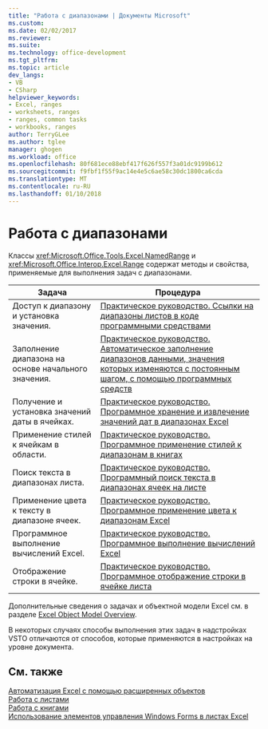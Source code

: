 ```yaml
---
title: "Работа с диапазонами | Документы Microsoft"
ms.custom: 
ms.date: 02/02/2017
ms.reviewer: 
ms.suite: 
ms.technology: office-development
ms.tgt_pltfrm: 
ms.topic: article
dev_langs:
- VB
- CSharp
helpviewer_keywords:
- Excel, ranges
- worksheets, ranges
- ranges, common tasks
- workbooks, ranges
author: TerryGLee
ms.author: tglee
manager: ghogen
ms.workload: office
ms.openlocfilehash: 80f681ece88ebf417f626f557f3a01dc9199b612
ms.sourcegitcommit: f9fbf1f55f9ac14e4e5c6ae58c30dc1800ca6cda
ms.translationtype: MT
ms.contentlocale: ru-RU
ms.lasthandoff: 01/10/2018
---
```

# <a name="working-with-ranges"></a>Работа с диапазонами
  Классы <xref:Microsoft.Office.Tools.Excel.NamedRange> и <xref:Microsoft.Office.Interop.Excel.Range> содержат методы и свойства, применяемые для выполнения задач с диапазонами.  
  
|Задача|Процедура|  
|----------|---------------|  
|Доступ к диапазону и установка значения.|[Практическое руководство. Ссылки на диапазоны листов в коде программными средствами](../vsto/how-to-programmatically-refer-to-worksheet-ranges-in-code.md)|  
|Заполнение диапазона на основе начального значения.|[Практическое руководство. Автоматическое заполнение диапазонов данными, значения которых изменяются с постоянным шагом, с помощью программных средств](../vsto/how-to-programmatically-automatically-fill-ranges-with-incrementally-changing-data.md)|  
|Получение и установка значений даты в ячейках.|[Практическое руководство. Программное хранение и извлечение значений дат в диапазонах Excel](../vsto/how-to-programmatically-store-and-retrieve-date-values-in-excel-ranges.md)|  
|Применение стилей к ячейкам в области.|[Практическое руководство. Программное применение стилей к диапазонам в книгах](../vsto/how-to-programmatically-apply-styles-to-ranges-in-workbooks.md)|  
|Поиск текста в диапазонах листа.|[Практическое руководство. Программный поиск текста в диапазонах ячеек на листе](../vsto/how-to-programmatically-search-for-text-in-worksheet-ranges.md)|  
|Применение цвета к тексту в диапазоне ячеек.|[Практическое руководство. Программное применение цвета к диапазонам Excel](../vsto/how-to-programmatically-apply-color-to-excel-ranges.md)|  
|Программное выполнение вычислений Excel.|[Практическое руководство. Программное выполнение вычислений Excel](../vsto/how-to-programmatically-run-excel-calculations-programmatically.md)|  
|Отображение строки в ячейке.|[Практическое руководство. Программное отображение строки в ячейке листа](../vsto/how-to-programmatically-display-a-string-in-a-worksheet-cell.md)|  
  
 Дополнительные сведения о задачах и объектной модели Excel см. в разделе [Excel Object Model Overview](../vsto/excel-object-model-overview.md).  
  
 В некоторых случаях способы выполнения этих задач в надстройках VSTO отличаются от способов, которые применяются в настройках на уровне документа.  
  
## <a name="see-also"></a>См. также  
 [Автоматизация Excel с помощью расширенных объектов](../vsto/automating-excel-by-using-extended-objects.md)   
 [Работа с листами](../vsto/working-with-worksheets.md)   
 [Работа с книгами](../vsto/working-with-workbooks.md)   
 [Использование элементов управления Windows Forms в листах Excel](../vsto/using-windows-forms-controls-on-excel-worksheets.md)  
  
  